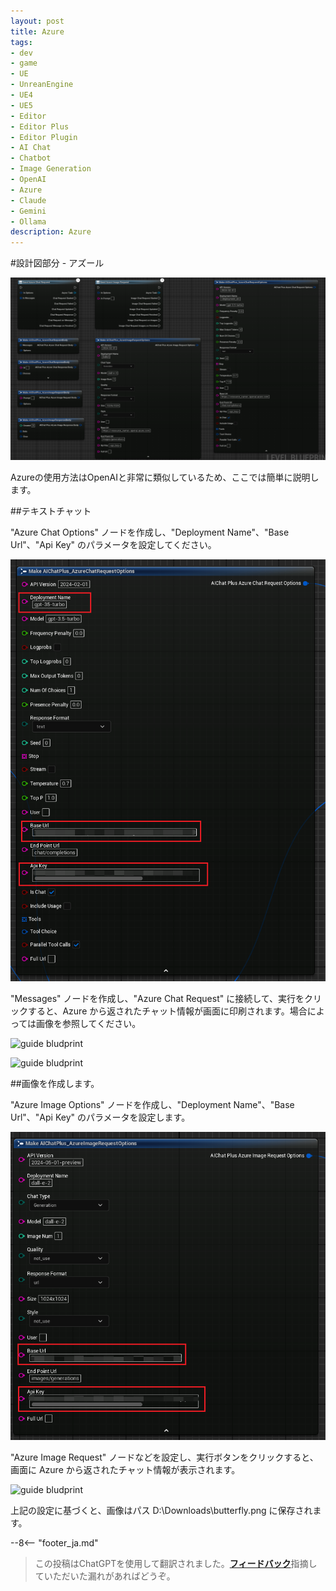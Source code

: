 ```yaml
---
layout: post
title: Azure
tags:
- dev
- game
- UE
- UnreanEngine
- UE4
- UE5
- Editor
- Editor Plus
- Editor Plugin
- AI Chat
- Chatbot
- Image Generation
- OpenAI
- Azure
- Claude
- Gemini
- Ollama
description: Azure
---
```


<meta property="og:title" content="UE 插件 AIChatPlus 使用说明 - 蓝图篇 - Azure" />

#設計図部分 - アズール

![blueprint](assets/img/2024-ue-aichatplus/usage/blueprint/azure_all.png)

Azureの使用方法はOpenAIと非常に類似しているため、ここでは簡単に説明します。

##テキストチャット

"Azure Chat Options" ノードを作成し、"Deployment Name"、"Base Url"、"Api Key" のパラメータを設定してください。

![guide bludprint](assets/img/2024-ue-aichatplus/usage/blueprint/azure_chat_1.png)

"Messages" ノードを作成し、"Azure Chat Request" に接続して、実行をクリックすると、Azure から返されたチャット情報が画面に印刷されます。場合によっては画像を参照してください。

![guide bludprint](assets/img/2024-ue-aichatplus/guide_azure_blueprint_chat_1.png)

![guide bludprint](assets/img/2024-ue-aichatplus/guide_azure_blueprint_chat_2.png)

##画像を作成します。

"Azure Image Options" ノードを作成し、"Deployment Name"、"Base Url"、"Api Key" のパラメータを設定します。

![guide bludprint](assets/img/2024-ue-aichatplus/usage/blueprint/azure_image_1.png)

"Azure Image Request" ノードなどを設定し、実行ボタンをクリックすると、画面に Azure から返されたチャット情報が表示されます。

![guide bludprint](assets/img/2024-ue-aichatplus/guide_azure_blueprint_image_1.png)

上記の設定に基づくと、画像はパス D:\Downloads\butterfly.png に保存されます。

--8<-- "footer_ja.md"


> この投稿はChatGPTを使用して翻訳されました。[**フィードバック**](https://github.com/disenone/wiki_blog/issues/new)指摘していただいた漏れがあればどうぞ。 

